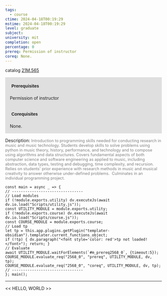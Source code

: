 ```yaml
---
tags:
  - course
ctime: 2024-04-18T00:19:29
mstime: 2024-04-18T00:19:29
level: graduate
subject: 
university: mit
completion: open
percentage: 0
prereq: Permission of instructor
coreq: None.
---
```


catalog [21M.565](http://student.mit.edu/catalog/m21Ma.html#21M.565)

<span style="display: block; padding: 15px; background-color: rgb(100, 100, 100, 0.2);"><font id="m_prereq2568_0" style="display: block; font-family: Arial, sans-serif; font-weight: bold; padding: 5px">Prerequisites</font><br><span id="prereq2568_0">Permission of instructor</span></span>
<span style="display: block; padding: 15px; background-color: rgb(100, 100, 100, 0.2);"><font id="m_coreq2568_0" style="display: block; font-family: Arial, sans-serif; font-weight: bold; padding: 5px">Corequisites</font><br><span id="coreq2568_0">None.</span></span>

<font style="">Description:</font>
<font style="color: grey; font-size: 0.8rem;">Introduction to programming skills needed for conducting research in music and music technology. Students develop skills to solve problems using python in music theory, history, performance, and technology and to compose using algorithms and data structures. Covers fundamental aspects of both computer science and software engineering as applied to music, including abstraction, data types, testing and debugging, time complexity, and recursion. Relies on students' prior experience with research methods in music and musical creativity to answer otherwise under-defined problems.  Culminates in an individual programming project.</font>

```dataviewjs
const main = async _ => {
// --------------------------------
// Load modules
if (!module.exports.utility) dv.executeJs(await dv.io.load("Scripts/utility.js"));
const UTILITY_MODULE = module.exports.utility;
if (!module.exports.course) dv.executeJs(await dv.io.load("Scripts/course.js"));
const COURSE_MODULE = module.exports.course;
// Load tp
let tp = this.app.plugins.getPlugin("templater-obsidian").templater.current_functions_object;
if (!tp) { dv.paragraph("<font style='color: red'>tp not loaded!</font>"); return; }
// Evaluate
await UTILITY_MODULE.waitForElements(`#m_prereq2568_0`, {timeout:5});
COURSE_MODULE.evaluate_req("2568_0", "prereq", UTILITY_MODULE, dv, tp);
COURSE_MODULE.evaluate_req("2568_0", "coreq", UTILITY_MODULE, dv, tp);
// --------------------------------
}; main();
```

---

<< HELLO, WORLD >>
